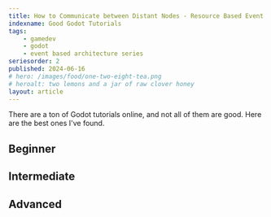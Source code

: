 ```yaml
---
title: How to Communicate between Distant Nodes - Resource Based Event Architechture in Godot 4, Part 2
indexname: Good Godot Tutorials
tags:
    - gamedev
    - godot
    - event based architecture series
seriesorder: 2
published: 2024-06-16
# hero: /images/food/one-two-eight-tea.png
# heroalt: two lemons and a jar of raw clover honey
layout: article
---
```


There are a ton of Godot tutorials online, and not all of them are good. Here are the best ones I've found.

## Beginner

## Intermediate

## Advanced
